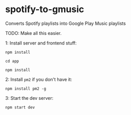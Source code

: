 # spotify-to-gmusic
Converts Spotify playlists into Google Play Music playlists

TODO: Make all this easier.

1: Install server and frontend stuff:

````npm install````

````cd app````

````npm install````

2: Install ````pm2```` if you don't have it:

````npm install pm2 -g````

3: Start the dev server:

````npm start dev````
